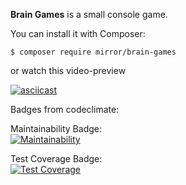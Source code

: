 **Brain Games** is a small console game.  
  
You can install it with Composer:  
  
```$ composer require mirror/brain-games```  
  
or watch this video-preview  
  
[![asciicast](https://asciinema.org/a/Ve6zeU8xnSqZIHlXUs6UZjj5z.svg)](https://asciinema.org/a/Ve6zeU8xnSqZIHlXUs6UZjj5z)  
  
Badges from codeclimate:  
  
Maintainability Badge:  
[![Maintainability](https://api.codeclimate.com/v1/badges/c0f4e43b5e30b85c29fa/maintainability)](https://codeclimate.com/github/MayLiAh/project-lvl1-s470/maintainability)  
  
Test Coverage Badge:  
[![Test Coverage](https://api.codeclimate.com/v1/badges/c0f4e43b5e30b85c29fa/test_coverage)](https://codeclimate.com/github/MayLiAh/project-lvl1-s470/test_coverage)